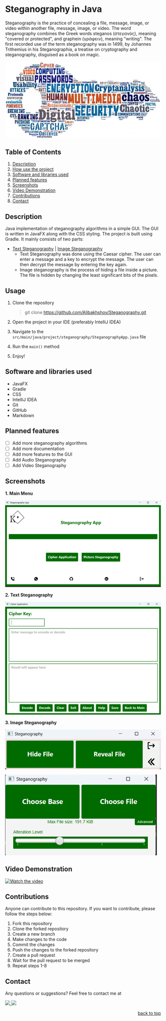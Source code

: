 # Steganography in Java 

Steganography is the practice of concealing a file, message, image, or video within another file, message, image, or video. The word steganography combines the Greek words steganos (στεγανός), meaning "covered or protected", and graphein (γράφειν), meaning "writing". The first recorded use of the term steganography was in 1499, by Johannes Trithemius in his Steganographia, a treatise on cryptography and steganography, disguised as a book on magic. 

![steg.jpeg](src/main/resources/project/steganography/images/steg.jpeg)

## Table of Contents

<ol>
    <li><a href="#description">Description</a></li>
    <li><a href="#usage">How use the project</a></li>
    <li><a href="#software-and-libraries-used">Software and libraries used</a></li>
    <li><a href="#planned-features">Planned features</a></li>
    <li><a href="#screenshots">Screenshots</a></li>
    <li><a href="#video-demonstration">Video Demonstration</a></li>
    <li><a href="#contributions">Contributions</a></li>
    <li><a href="#contact">Contact</a></li>
  </ol>

## Description

Java implementation of steganography algorithms in a simple GUI. The GUI is written in JavaFX along with the CSS styling. The project is built using Gradle. It mainly consists of two parts: 
<ul>
    <li>
        <a href="" > Text Steganography</a> | <a href="" > Image Steganography</a> 
        <ul>
             <li>Text Steganography was done using the Caesar cipher. The user can enter a message and a key to encrypt the message. The user can then decrypt the message by entering the key again.   </li>
        </ul>
        <ul> 
             <li>Image steganography is the process of hiding a file inside a picture. The file is hidden by changing the least significant bits of the pixels. </li>
        </ul> 
    </li>
</ul>

## Usage

1. Clone the repository

   > git clone https://github.com/Alibakhshov/Steganography.git

2. Open the project in your IDE (preferably IntelliJ IDEA)
3. Navigate to the `src/main/java/project/steganography/SteganographyApp.java` file
4. Run the `main()` method
5. Enjoy!

## Software and libraries used

- JavaFX
- Gradle
- CSS
- IntelliJ IDEA
- Git
- GitHub
- Markdown

## Planned features

- [ ] Add more steganography algorithms
- [ ] Add more documentation
- [ ] Add more features to the GUI
- [ ] Add Audio Steganography
- [ ] Add Video Steganography

## Screenshots

**1. Main Menu**

   ![textSteg.png](src/main/resources/project/steganography/images/MainScreen.png)

**2. Text Steganography**

   ![imageSteg.png](src/main/resources/project/steganography/images/CipherScreen.png)

**3. Image Steganography**

   ![imageSteg.png](src/main/resources/project/steganography/images/ImageSteg1.png)

   ![imageSteg.png](src/main/resources/project/steganography/images/ImageSteg2.png)

## Video Demonstration

[![Watch the video](https://img.youtube.com/vi/1ZQYQY4Z4qM/maxresdefault.jpg)](https://youtu.be/1ZQYQY4Z4qM)

## Contributions

Anyone can contribute to this repository. If you want to contribute, please follow the steps below:

1. Fork this repository
2. Clone the forked repository
3. Create a new branch
4. Make changes to the code
5. Commit the changes
6. Push the changes to the forked repository
7. Create a pull request
8. Wait for the pull request to be merged
9. Repeat steps 1-8

## Contact

Any questions or suggestions? Feel free to contact me at

<a href="www.linkedin.com/in/alibakhshov">
    <img height="40" src="https://cdn2.iconfinder.com/data/icons/social-icon-3/512/social_style_3_in-306.png"/>
</a>

<a href="https://open.spotify.com/playlist/7KmIUNWrK8wEHfQcQfFrQ1?si=0e2d44043b5a40a4">
    <img height="40" src="https://cdn4.iconfinder.com/data/icons/logos-and-brands/512/315_Spotify_logo-128.png"/>
</a>

<p align="right"><a href="#top">back to top</a></p>







